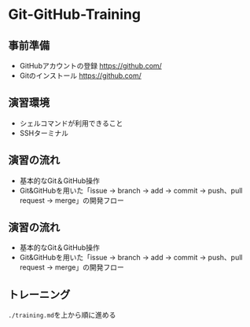 # Git-GitHub-Training

## 事前準備
- GitHubアカウントの登録 https://github.com/
- Gitのインストール https://github.com/

## 演習環境
- シェルコマンドが利用できること
- SSHターミナル

## 演習の流れ
- 基本的なGit＆GitHub操作
- Git&GitHubを用いた「issue -> branch -> add -> commit -> push、pull request -> merge」の開発フロー

## 演習の流れ
- 基本的なGit＆GitHub操作
- Git&GitHubを用いた「issue -> branch -> add -> commit -> push、pull request -> merge」の開発フロー

## トレーニング
`./training.md`を上から順に進める
